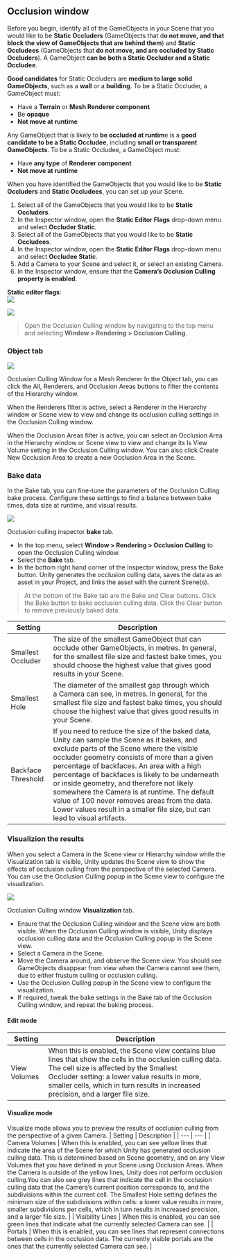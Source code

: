 ## Occlusion window


Before you begin, identify all of the GameObjects in your Scene that you would like to be **Static Occluders** (GameObjects that d**o not move, and that block the view of GameObjects that are behind them**) and **Static Occludees** (GameObjects that **do not move, and are occluded by Static Occluders**). A GameObject **can be both a Static Occluder and a Static Occludee**.

**Good candidates** for Static Occluders are **medium to large solid GameObjects**, such as a **wall** or a **building**. To be a Static Occluder, a GameObject must:

- Have a **Terrain** or **Mesh Renderer component**
- Be **opaque**
- **Not move at runtime**

Any GameObject that is likely to **be occluded at runtim**e is a **good candidate to be a Static Occludee**, including **small or transparent GameObjects**. To be a Static Occludee, a GameObject must:

- Have **any type** of **Renderer component**
- **Not move at runtime**

When you have identified the GameObjects that you would like to be **Static Occluders** and **Static Occludees**, you can set up your Scene.

1. Select all of the GameObjects that you would like to be **Static Occluders**.
2. In the Inspector window, open the **Static Editor Flags** drop-down menu and select **Occluder Static**.
3. Select all of the GameObjects that you would like to be **Static Occludees**.
4. In the Inspector window, open the **Static Editor Flags** drop-down menu and select **Occludee Static**.
5. Add a Camera to your Scene and select it, or select an existing Camera.
6. In the Inspector window, ensure that the **Camera’s Occlusion Culling property is enabled**.

**Static editor flags**: \
![](./static_editor+flag.png)

![](./occulsion_culling.png)

> Open the Occlusion Culling window by navigating to the top menu and selecting **Window > Rendering > Occlusion Culling**.

### Object tab
![](./OcclusionCullingInspectorObject.png)

Occlusion Culling Window for a Mesh Renderer
In the Object tab, you can click the All, Renderers, and Occlusion Areas buttons to filter the contents of the Hierarchy window.

When the Renderers filter is active, select a Renderer in the Hierarchy window or Scene view to view and change its occlusion culling settings in the Occlusion Culling window.

When the Occlusion Areas filter is active, you can select an Occlusion Area in the Hierarchy window or Scene view to view and change its Is View Volume setting in the Occlusion Culling window. You can also click Create New Occlusion Area to create a new Occlusion Area in the Scene.


### Bake data
In the Bake tab, you can fine-tune the parameters of the Occlusion Culling bake process. Configure these settings to find a balance between bake times, data size at runtime, and visual results.

![](./OcclusionCullingInspectorBake.png)

Occlusion culling inspector **bake** tab. 
- In the top menu, select **Window > Rendering > Occlusion Culling** to open the Occlusion Culling window.
- Select the **Bake** tab.
- In the bottom right hand corner of the Inspector window, press the Bake button. Unity generates the occlusion culling data, saves the data as an asset in your Project, and links the asset with the current Scene(s).

> At the bottom of the Bake tab are the Bake and Clear buttons. Click the Bake button to bake occlusion culling data. Click the Clear button to remove previously baked data.

| Setting | Description |
| --- | --- |
| Smallest Occluder | The size of the smallest GameObject that can occlude other GameObjects, in metres. In general, for the smallest file size and fastest bake times, you should choose the highest value that gives good results in your Scene. |
| Smallest Hole | The diameter of the smallest gap through which a Camera can see, in metres. In general, for the smallest file size and fastest bake times, you should choose the highest value that gives good results in your Scene. |
| Backface Threshold | If you need to reduce the size of the baked data, Unity can sample the Scene as it bakes, and exclude parts of the Scene where the visible occluder geometry consists of more than a given percentage of backfaces. An area with a high percentage of backfaces is likely to be underneath or inside geometry, and therefore not likely somewhere the Camera is at runtime. The default value of 100 never removes areas from the data. Lower values result in a smaller file size, but can lead to visual artifacts. |

### Visualizion the results
When you select a Camera in the Scene view or Hierarchy window while the Visualization tab is visible, Unity updates the Scene view to show the effects of occlusion culling from the perspective of the selected Camera. You can use the Occlusion Culling popup in the Scene view to configure the visualization.

![](./OcclusionCullingInspectorVisualization.png)

Occlusion Culling window **Visualization** tab.
- Ensure that the Occlusion Culling window and the Scene view are both visible. When the Occlusion Culling window is visible, Unity displays occlusion culling data and the Occlusion Culling popup in the Scene view.
- Select a Camera in the Scene.
- Move the Camera around, and observe the Scene view. You should see GameObjects disappear from view when the Camera cannot see them, due to either frustum culling or occlusion culling.
- Use the Occlusion Culling popup in the Scene view to configure the visualization.
- If required, tweak the bake settings in the Bake tab of the Occlusion Culling window, and repeat the baking process.

#### Edit mode
| Setting | Description |
| --- | --- |
| View Volumes | When this is enabled, the Scene view contains blue lines that show the cells in the occlusion culling data. The cell size is affected by the Smallest Occluder setting: a lower value results in more, smaller cells, which in turn results in increased precision, and a larger file size. |

#### Visualize mode
Visualize mode allows you to preview the results of occlusion culling from the perspective of a given Camera.
| Setting | Description |
| --- | --- |
| Camera Volumes | When this is enabled, you can see yellow lines that indicate the area of the Scene for which Unity has generated occlusion culling data. This is determined based on Scene geometry, and on any View Volumes that you have defined in your Scene using Occlusion Areas. When the Camera is outside of the yellow lines, Unity does not perform occlusion culling.You can also see grey lines that indicate the cell in the occlusion culling data that the Camera’s current position corresponds to, and the subdivisions within the current cell. The Smallest Hole setting defines the minimum size of the subdivisions within cells: a lower value results in more, smaller subdivisions per cells, which in turn results in increased precision, and a larger file size. |
| Visibility Lines | When this is enabled, you can see green lines that indicate what the currently selected Camera can see. |
| Portals | When this is enabled, you can see lines that represent connections between cells in the occlusion data. The currently visible portals are the ones that the currently selected Camera can see. |
